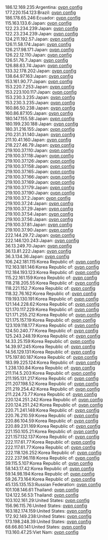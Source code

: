 186.12.169.235:Argentina: [ovpn config](vpn/186_12_169_235.ovpn)  
177.220.154.123:Brazil: [ovpn config](vpn/177_220_154_123.ovpn)  
186.178.65.246:Ecuador: [ovpn config](vpn/186_178_65_246.ovpn)  
115.163.133.6:Japan: [ovpn config](vpn/115_163_133_6.ovpn)  
122.23.234.239:Japan: [ovpn config](vpn/122_23_234_239.ovpn)  
122.23.234.239:Japan: [ovpn config](vpn/122_23_234_239.ovpn)  
124.211.192.57:Japan: [ovpn config](vpn/124_211_192_57.ovpn)  
126.11.58.174:Japan: [ovpn config](vpn/126_11_58_174.ovpn)  
126.217.98.171:Japan: [ovpn config](vpn/126_217_98_171.ovpn)  
126.22.12.110:Japan: [ovpn config](vpn/126_22_12_110.ovpn)  
126.51.76.7:Japan: [ovpn config](vpn/126_51_76_7.ovpn)  
126.88.63.74:Japan: [ovpn config](vpn/126_88_63_74.ovpn)  
133.32.178.202:Japan: [ovpn config](vpn/133_32_178_202.ovpn)  
138.64.97.163:Japan: [ovpn config](vpn/138_64_97_163.ovpn)  
153.161.90.77:Japan: [ovpn config](vpn/153_161_90_77.ovpn)  
153.220.7.253:Japan: [ovpn config](vpn/153_220_7_253.ovpn)  
153.223.100.117:Japan: [ovpn config](vpn/153_223_100_117.ovpn)  
153.230.3.235:Japan: [ovpn config](vpn/153_230_3_235.ovpn)  
153.230.3.235:Japan: [ovpn config](vpn/153_230_3_235.ovpn)  
160.86.50.238:Japan: [ovpn config](vpn/160_86_50_238.ovpn)  
160.86.87.105:Japan: [ovpn config](vpn/160_86_87_105.ovpn)  
180.147.155.58:Japan: [ovpn config](vpn/180_147_155_58.ovpn)  
180.199.230.188:Japan: [ovpn config](vpn/180_199_230_188.ovpn)  
180.31.216.155:Japan: [ovpn config](vpn/180_31_216_155.ovpn)  
210.231.31.140:Japan: [ovpn config](vpn/210_231_31_140.ovpn)  
211.10.41.160:Japan: [ovpn config](vpn/211_10_41_160.ovpn)  
218.227.46.79:Japan: [ovpn config](vpn/218_227_46_79.ovpn)  
219.100.37.110:Japan: [ovpn config](vpn/219_100_37_110.ovpn)  
219.100.37.118:Japan: [ovpn config](vpn/219_100_37_118.ovpn)  
219.100.37.126:Japan: [ovpn config](vpn/219_100_37_126.ovpn)  
219.100.37.158:Japan: [ovpn config](vpn/219_100_37_158.ovpn)  
219.100.37.165:Japan: [ovpn config](vpn/219_100_37_165.ovpn)  
219.100.37.166:Japan: [ovpn config](vpn/219_100_37_166.ovpn)  
219.100.37.169:Japan: [ovpn config](vpn/219_100_37_169.ovpn)  
219.100.37.179:Japan: [ovpn config](vpn/219_100_37_179.ovpn)  
219.100.37.190:Japan: [ovpn config](vpn/219_100_37_190.ovpn)  
219.100.37.2:Japan: [ovpn config](vpn/219_100_37_2.ovpn)  
219.100.37.24:Japan: [ovpn config](vpn/219_100_37_24.ovpn)  
219.100.37.29:Japan: [ovpn config](vpn/219_100_37_29.ovpn)  
219.100.37.54:Japan: [ovpn config](vpn/219_100_37_54.ovpn)  
219.100.37.56:Japan: [ovpn config](vpn/219_100_37_56.ovpn)  
219.100.37.81:Japan: [ovpn config](vpn/219_100_37_81.ovpn)  
219.100.37.90:Japan: [ovpn config](vpn/219_100_37_90.ovpn)  
222.144.29.72:Japan: [ovpn config](vpn/222_144_29_72.ovpn)  
222.146.120.243:Japan: [ovpn config](vpn/222_146_120_243.ovpn)  
36.13.249.70:Japan: [ovpn config](vpn/36_13_249_70.ovpn)  
36.13.81.222:Japan: [ovpn config](vpn/36_13_81_222.ovpn)  
36.3.134.36:Japan: [ovpn config](vpn/36_3_134_36.ovpn)  
106.242.181.115:Korea Republic of: [ovpn config](vpn/106_242_181_115.ovpn)  
112.163.181.146:Korea Republic of: [ovpn config](vpn/112_163_181_146.ovpn)  
112.184.193.123:Korea Republic of: [ovpn config](vpn/112_184_193_123.ovpn)  
115.22.161.159:Korea Republic of: [ovpn config](vpn/115_22_161_159.ovpn)  
118.218.205.55:Korea Republic of: [ovpn config](vpn/118_218_205_55.ovpn)  
118.221.152.7:Korea Republic of: [ovpn config](vpn/118_221_152_7.ovpn)  
118.32.76.162:Korea Republic of: [ovpn config](vpn/118_32_76_162.ovpn)  
119.193.130.191:Korea Republic of: [ovpn config](vpn/119_193_130_191.ovpn)  
121.144.228.62:Korea Republic of: [ovpn config](vpn/121_144_228_62.ovpn)  
121.170.117.229:Korea Republic of: [ovpn config](vpn/121_170_117_229.ovpn)  
121.171.255.212:Korea Republic of: [ovpn config](vpn/121_171_255_212.ovpn)  
121.175.157.19:Korea Republic of: [ovpn config](vpn/121_175_157_19.ovpn)  
123.109.118.177:Korea Republic of: [ovpn config](vpn/123_109_118_177.ovpn)  
124.50.240.77:Korea Republic of: [ovpn config](vpn/124_50_240_77.ovpn)  
125.243.248.19:Korea Republic of: [ovpn config](vpn/125_243_248_19.ovpn)  
14.33.25.159:Korea Republic of: [ovpn config](vpn/14_33_25_159.ovpn)  
14.39.97.245:Korea Republic of: [ovpn config](vpn/14_39_97_245.ovpn)  
14.56.129.131:Korea Republic of: [ovpn config](vpn/14_56_129_131.ovpn)  
175.197.80.187:Korea Republic of: [ovpn config](vpn/175_197_80_187.ovpn)  
183.99.225.124:Korea Republic of: [ovpn config](vpn/183_99_225_124.ovpn)  
1.238.130.84:Korea Republic of: [ovpn config](vpn/1_238_130_84.ovpn)  
211.114.5.203:Korea Republic of: [ovpn config](vpn/211_114_5_203.ovpn)  
211.195.131.217:Korea Republic of: [ovpn config](vpn/211_195_131_217.ovpn)  
211.207.198.52:Korea Republic of: [ovpn config](vpn/211_207_198_52.ovpn)  
211.219.254.42:Korea Republic of: [ovpn config](vpn/211_219_254_42.ovpn)  
211.224.73.77:Korea Republic of: [ovpn config](vpn/211_224_73_77.ovpn)  
220.124.251.242:Korea Republic of: [ovpn config](vpn/220_124_251_242.ovpn)  
220.124.251.242:Korea Republic of: [ovpn config](vpn/220_124_251_242.ovpn)  
220.71.241.148:Korea Republic of: [ovpn config](vpn/220_71_241_148.ovpn)  
220.76.210.59:Korea Republic of: [ovpn config](vpn/220_76_210_59.ovpn)  
220.86.104.59:Korea Republic of: [ovpn config](vpn/220_86_104_59.ovpn)  
220.89.231.169:Korea Republic of: [ovpn config](vpn/220_89_231_169.ovpn)  
221.150.105.21:Korea Republic of: [ovpn config](vpn/221_150_105_21.ovpn)  
221.157.132.137:Korea Republic of: [ovpn config](vpn/221_157_132_137.ovpn)  
222.117.61.77:Korea Republic of: [ovpn config](vpn/222_117_61_77.ovpn)  
222.117.61.77:Korea Republic of: [ovpn config](vpn/222_117_61_77.ovpn)  
222.118.126.252:Korea Republic of: [ovpn config](vpn/222_118_126_252.ovpn)  
222.237.96.118:Korea Republic of: [ovpn config](vpn/222_237_96_118.ovpn)  
39.115.5.107:Korea Republic of: [ovpn config](vpn/39_115_5_107.ovpn)  
58.143.17.42:Korea Republic of: [ovpn config](vpn/58_143_17_42.ovpn)  
59.14.98.194:Korea Republic of: [ovpn config](vpn/59_14_98_194.ovpn)  
59.26.73.164:Korea Republic of: [ovpn config](vpn/59_26_73_164.ovpn)  
45.135.135.153:Russian Federation: [ovpn config](vpn/45_135_135_153.ovpn)  
101.108.146.61:Thailand: [ovpn config](vpn/101_108_146_61.ovpn)  
124.122.56.53:Thailand: [ovpn config](vpn/124_122_56_53.ovpn)  
103.102.161.29:United States: [ovpn config](vpn/103_102_161_29.ovpn)  
156.96.115.76:United States: [ovpn config](vpn/156_96_115_76.ovpn)  
163.182.174.159:United States: [ovpn config](vpn/163_182_174_159.ovpn)  
172.92.149.238:United States: [ovpn config](vpn/172_92_149_238.ovpn)  
173.198.248.39:United States: [ovpn config](vpn/173_198_248_39.ovpn)  
68.66.80.141:United States: [ovpn config](vpn/68_66_80_141.ovpn)  
113.160.47.25:Viet Nam: [ovpn config](vpn/113_160_47_25.ovpn)  
